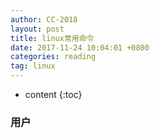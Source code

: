 ```yaml
---
author: CC-2018
layout: post
title: linux常用命令
date: 2017-11-24 10:04:01 +0800
categories: reading
tag: linux
---
```


* content
{:toc}

### 用户
